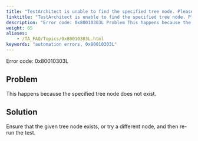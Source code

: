 ```yaml
--- 
title: "TestArchitect is unable to find the specified tree node. Please check that the <path\\> tree node in the <controlName\\> control, which resides in the <windowName\\> window, exists."
linktitle: "TestArchitect is unable to find the specified tree node. Please check that the *<path\\>* tree node in the *<controlName\\>* control, which resides in the *<windowName\\>* window, exists."
description: "Error code: 0x80010303L Problem This happens because the specified tree node does not exist. Solution Ensure that the given tree node exists, or try a different node, and then re-run the test."
weight: 65
aliases: 
    - /TA_FAQ/Topics/0x80010303L.html
keywords: "automation errors, 0x80010303L"
---
```


Error code: 0x80010303L

## Problem

This happens because the specified tree node does not exist.

## Solution

Ensure that the given tree node exists, or try a different node, and then re-run the test.




